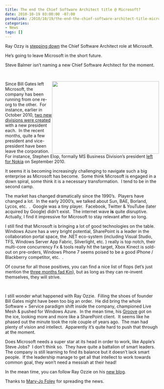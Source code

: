 ```yaml
---
title: The end the Chief Software Architect title @ Microsoft?
date: 2010-10-19 03:00:00 -07:00
permalink: /2010/10/19/the-end-the-chief-software-architect-title-microsoft/
categories:
- News
tags: []
---
```

<p>Ray Ozzy is <a href="http://www.microsoft.com/presspass/press/2010/oct10/10-18steveb-mail.mspx">stepping down</a> the Chief Software Architect role at Microsoft.</p>  <p>He’s going to leave Microsoft in the short future.</p>  <p>Steve Balmer isn’t naming a new Chief Software Architect for the moment.</p>  <p>&#160;</p>  <p><a href="http://www.bestpicturegallery.com/best-picture-gallery-weather-Chicago-lightning-storm-discopalace.jpg"><img style="display:inline;margin-left:0;margin-right:0;" align="right" src="http://www.bestpicturegallery.com/best-picture-gallery-weather-Chicago-lightning-storm-discopalace.jpg" width="350" height="238" /></a>Since Bill Gates left Microsoft, the company has been running from one re-org to the other.&#160; For instance, earlier in October 2010, <a href="http://www.microsoft.com/presspass/press/2010/oct10/10-01Stevebmail.mspx">two new divisions were created</a> with a new president each.&#160; In the recent months, quite a few president and vice-president have been leave the corporation.&#160; For instance, Stephen Elop, formally MS Business Division’s president <a href="http://www.nokia.com/press/press-releases/showpressrelease?newsid=1443731">left for Nokia</a> on September 2010.</p>  <p>It seems it is becoming increasingly challenging to navigate such a big enterprise as Microsoft has become.&#160; Some think Microsoft is engaged in a down spiral, some think it is a necessary transformation.&#160; I tend to be in the second camp.</p>  <p>The market has changed dramatically since the 1990’s.&#160; Players have changed a lot.&#160; In the early 2000’s, we talked about Sun, BAE, Borland, Lycos, etc.&#160; .&#160; Google was a tiny player.&#160; Facebook, Twitter &amp; YouTube (later acquired by Google) didn’t exist.&#160; The internet wave <strong>is</strong> quite disruptive.&#160; Actually, I find it impressive for Microsoft to stay relevant after so long.</p>  <p>I still find that Microsoft is bringing a lot of good technologies on the table.&#160; Windows Azure has a very bright potential, SharePoint is a leader in the collaboration portal space, the .NET eco-system (including Visual Studio, TFS, Windows Server App Fabric, Silverlight, etc. ) really is top notch, their multi-core concurrency Fx &amp; tools really hit the target, Xbox Kinect is sold-out on pre-orders, Windows Phone 7 seems poised to be a good iPhone / Blackberry competitor, etc.&#160; .</p>  <p>Of course for all those positives, you can find a nice list of flops (let’s just mention the <a href="http://en.wikipedia.org/wiki/Microsoft_Kin">three months fad Kin</a>), but as long as they can re-invent themselves, they will strive.</p>  <p>&#160;</p>  <p>I still wonder what happened with Ray Ozzie.&#160; Filling the shoes of founder Bill Gates might have been too big an order.&#160; He did bring the whole Software + Service paradigm shift inside the company, championed Live Mesh &amp; pushed for Windows Azure.&#160; In the mean time, his <a href="http://msdn.microsoft.com/en-us/office/bb308957.aspx">Groove</a> got on the ice, looking more and more like a SharePoint client.&#160; It seems like he phased out the minute took the role couple of years ago.&#160; The man had plenty of vision and intellect.&#160; Apparently it’s quite hard to push that through at the moment.</p>  <p>Does Microsoft needs a super star at its head in order to work, like Apple’s Steve Jobs?&#160; I don’t think so.&#160; They have quite a battalion of smart leaders.&#160; The company is still learning to find its balance but it doesn’t lack smart people.&#160; If the leadership manage to get all that intellect to work towards common goal, they won’t need a messiah at their head!</p>  <p>In the mean time, you can follow Ray Ozzie on his <a href="http://ozzie.net/">new blog</a>.</p>  <p>Thanks to <a href="http://www.zdnet.com/blog/microsoft/ray-ozzie-hangs-up-his-chief-software-architect-hat/7703">Mary-Jo Foley</a> for spreading the news.</p>